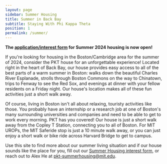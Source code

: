 ```yaml
---
layout: page
sidebar: Summer Housing
title: Summer in Back Bay
subtitle: Staying With Phi Kappa Theta
position: 1
permalink: /summer/
---
```

**The [application/interest form](https://forms.gle/KmcETx1Tt3X6xsAf7) for Summer 2024 housing is now open!**

If you're looking for housing in the Boston/Cambridge area for the summer of 2024, consider the PKT house for an unforgettable experience! Located right in the heart of Back Bay, our house provides easy access to all of the best parts of a warm summer in Boston: walks down the beautiful Charles River Esplanade, strolls through Boston Commons on the way to Chinatown, trips to Fenway to see the Red Sox, and evenings at dinner with your fellow residents on a Friday night. Our house's location makes all of these fun activities just a short walk away.

Of course, living in Boston isn't all about relaxing, touristy activities like those. You probably have an internship or a research job at one of Boston's many surrounding universities and companies and need to be able to get to work every morning. PKT has you covered! Our house is just a short walk away from the Copley T Station, connecting you to all of Boston. For MIT UROPs, the MIT Saferide stop is just a 10 minute walk away, or you can just enjoy a short walk or bike ride across Harvard Bridge to get to campus. 

Use this site to find more about our summer living situation and if our house sounds like the place for you, fill out our [Summer Housing interest form]([https://forms.gle/KmcETx1Tt3X6xsAf7]), or reach out to Alex He at pkt-summerhousing@mit.edu.
